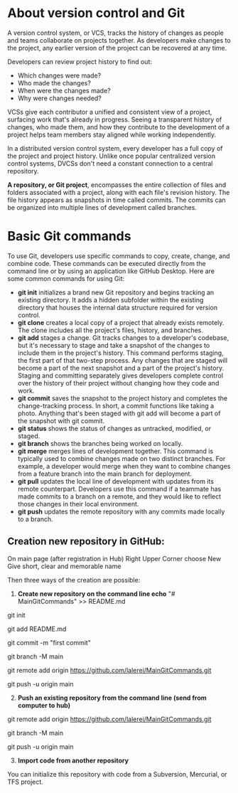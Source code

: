 # About version control and Git

A version control system, or VCS, tracks the history of changes as people and teams collaborate on projects together. As developers make changes to the project, any earlier version of the project can be recovered at any time.

Developers can review project history to find out:
* Which changes were made?
* Who made the changes?
* When were the changes made?
* Why were changes needed?

VCSs give each contributor a unified and consistent view of a project, surfacing work that's already in progress. Seeing a transparent history of changes, who made them, and how they contribute to the development of a project helps team members stay aligned while working independently.

In a distributed version control system, every developer has a full copy of the project and project history. Unlike once popular centralized version control systems, DVCSs don't need a constant connection to a central repository.

**A repository, or Git project**, encompasses the entire collection of files and folders associated with a project, along with each file's revision history. The file history appears as snapshots in time called commits. The commits can be organized into multiple lines of development called branches. 

# Basic Git commands

To use Git, developers use specific commands to copy, create, change, and combine code. These commands can be executed directly from the command line or by using an application like GitHub Desktop. Here are some common commands for using Git:
* **git init** initializes a brand new Git repository and begins tracking an existing directory. It adds a hidden subfolder within the existing directory that houses the internal data structure required for version control.
* **git clone** creates a local copy of a project that already exists remotely. The clone includes all the project's files, history, and branches.
* **git add** stages a change. Git tracks changes to a developer's codebase, but it's necessary to stage and take a snapshot of the changes to include them in the project's history. This command performs staging, the first part of that two-step process. Any changes that are staged will become a part of the next snapshot and a part of the project's history. Staging and committing separately gives developers complete control over the history of their project without changing how they code and work.
* **git commit** saves the snapshot to the project history and completes the change-tracking process. In short, a commit functions like taking a photo. Anything that's been staged with git add will become a part of the snapshot with git commit.
* **git status** shows the status of changes as untracked, modified, or staged.
* **git branch** shows the branches being worked on locally.
* **git merge** merges lines of development together. This command is typically used to combine changes made on two distinct branches. For example, a developer would merge when they want to combine changes from a feature branch into the main branch for deployment.
* **git pull** updates the local line of development with updates from its remote counterpart. Developers use this command if a teammate has made commits to a branch on a remote, and they would like to reflect those changes in their local environment.
* **git push** updates the remote repository with any commits made locally to a branch.

## Creation new repository in GitHub:

On main page (after registration in Hub) Right Upper Corner choose New
Give short, clear and memorable name

Then three ways of the creation are possible:
1. **Create new repository on the command line
echo** "# MainGitCommands" >> README.md

git init

git add README.md

git commit -m "first commit"

git branch -M main

git remote add origin https://github.com/lalerei/MainGitCommands.git

git push -u origin main

2. **Push an existing repository from the command line (send from computer to hub)**

git remote add origin https://github.com/lalerei/MainGitCommands.git

git branch -M main

git push -u origin main

3. **Import code from another repository**

You can initialize this repository with code from a Subversion, Mercurial, or TFS project.